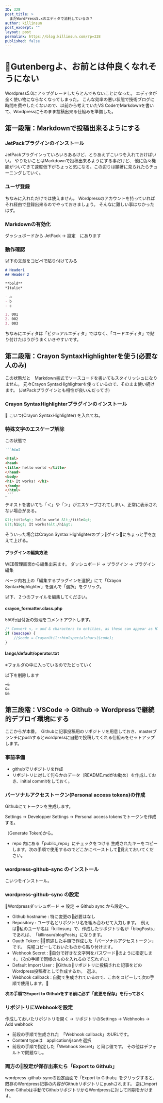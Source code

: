 ```yaml
---
ID: 328
post_title: >
  まだWordPress5.xのエディタで消耗しているの？
author: killinsun
post_excerpt: ""
layout: post
permalink: https://blog.killinsun.com/?p=328
published: false
---
```

# Gutenbergよ、お前とは仲良くなれそうにない

Wordpress5.0にアップグレードしたらとんでもないことになった。
エディタが全く使い物にならなくなってしまった。
こんな効率の悪い状態で技術ブログに時間を費やしたくないので、以前から考えていたVS CodeでMarkdownを書いて、Wordpressにそのまま投稿出来る仕組みを準備した。

## 第一段階：Markdownで投稿出来るようにする

### JetPackプラグインのインストール

JetPackプラグインっていろいろあるけど、とりあえずこいつを入れておけばいい。
やりたいことはMarkdownで投稿出来るようにする事だけど、
他に色々機能がついてきて速度低下がちょっと気になる。この辺りは顕著に見られたらチューニングしていく。

### ユーザ登録

ちなみに入れただけでは使えません。
Wordpressのアカウントを持っていればそれ経由で登録出来るのでやっておきましょう。
そんなに難しい事はなかったはず。

### Markdownの有効化

ダッシュボードから JetPack -> 設定　にあります

### 動作確認

以下の文章をコピペで貼り付けてみる

```md
# Header1
## Header 2

**bold**
*Italic*

- a
- b
- c

1. 001
2. 002
3. 003
```

ちなみにエディタは「ビジュアルエディタ」ではなく、「コードエディタ」で貼り付けたほうがうまくいきやすいです。

## 第二段階：Crayon SyntaxHighlighterを使う(必要な人のみ)

この状態だと　Markdown書式でソースコードを書いてもスタイリッシュになりません。
元々Crayon SyntaxHighlighterを使っているので、そのまま使い続けます。
(JetPackプラグインとも相性が良いんだってさ)

### Crayon SyntaxHighlighterプラグインのインストール

こいつ(Crayon SyntaxHighlighter) を入れてね。


### 特殊文字のエスケープ解除
この状態で

```md
```html

<html>
<head>
<title> hello world </title>
</head>
<body>
<h1> It works! </h1>
</body>
</html>
_```

```
テキストを書いても「＜」や「＞」がエスケープされてしまい、正常に表示されない場合がある。

```html
&lt;title&gt; hello world &lt;/title&gt;
&lt;h1&gt; It works!&lt;/h1&gt;
```

そういった場合はCrayon Syntax Highlighterのプラグインにちょっと手を加えて上げる。

#### プラグインの編集方法

WEB管理画面から編集出来ます。
ダッシュボード -&gt; プラグイン -&gt; プラグイン編集

ページ内右上の「編集するプラグインを選択」にて「Crayon SyntaxHighlighter」を選んで「選択」をクリック。

以下、２つのファイルを編集してください。

#### crayon_formatter.class.php 

550行目付近の処理をコメントアウトします。

```php
/* Convert <, > and & characters to entities, as these can appear as HTML tags and entities. */
if ($escape) {
    //$code = CrayonUtil::htmlspecialchars($code);
}
```

#### langs/default/operator.txt

※フォルダの中に入っているのでたどっていく

以下を削除します

```default
=&
&=
&&
```



## 第三段階：VSCode -> Github -> Wordpressで継続的デプロイ環境にする

ここからが本番。　Githubに記事投稿用のリポジトリを用意しておき、masterブランチにpushするとwordpressに自動で投稿してくれる仕組みをセットアップします。

### 事前準備

- githubでリポジトリを作成
- リポジトリに対して何らかのデータ（README.mdがお勧め）を作成しておき、initial commitをしておく。

### パーソナルアクセストークン(Personal access tokens)の作成

Githubにてトークンを生成します。

Settings -> Developper Settings -> Personal access tokensでトークンを作成する。

（Generate Token)から。

- repo 内にある「public_repo」にチェックをつける
生成されたキーをコピーします。次の手順で使用するのでどこかにペーストして覚えておいてください。


### wordpress-github-sync のインストール

こいつをインストール。

### wordpress-github-sync の設定

Wordpressダッシュボード -> 設定 -> Github sync から設定へ。

- Github hostname : 特に変更の必要はなし
- Repository : ユーザ名とリポジトリ名を組み合わせて入力します。　例えば私のユーザ名は「killinsun」で、作成したリポジトリ名が「blogPosts」であれば、　「killinsun/blogPosts」になります。 　
- Oauth Token: 前述した手順で作成した「パーソナルアクセストークン」です。　先程コピーしておいたものから貼り付けます。
- Webhook Secret : 自分で好きな文字列をパスワードのように指定します。（次の手順で同様のものを入れるので忘れずに）
- Default Import User : Githubリポジトリに投稿された記事をどのWordpress投稿者として作成するか。　選ぶ。
- Webhook callback : 自動で生成されているので、これをコピーして次の手順で使用します。

**次の手順でExport to Githubをする前に必ず「変更を保存」を行っておく**


### リポジトリにWebhookを設定

作成しておいたリポジトリを開く -> リポジトリのSettings -> Webhooks -> Add webhook

- 前段の手順で生成された　「Webhook callback」のURLです。
- Content typeは　application/jsonを選択
- 前段の手順で指定した「Webhook Secret」と同じ値です。
その他はデフォルトで問題なし。

### 両方の設定が保存出来たら「Export to Github」

wordpress-github-syncの設定画面で「Export to Github」をクリックすると、既存のWordpress記事の内容がGithubリポジトリにpushされます。
逆にImport from Githubは手動でGithubリポジトリからWordpressに対して同期をかけます。
